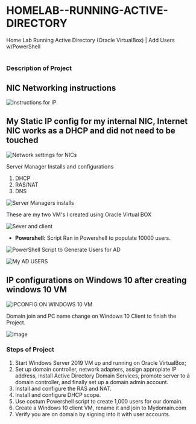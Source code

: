 # HOMELAB--RUNNING-ACTIVE-DIRECTORY
Home Lab Running Active Directory (Oracle VirtualBox) | Add Users w/PowerShell
<h1></h1>

 ### Description of Project

<h2>NIC Networking instructions</h2>

![Instructions for IP](https://github.com/Dmoore125/HOMELAB--RUNNING-ACTIVE-DIRECTORY-/assets/162640561/92b787cc-aadd-432f-9c9c-389f9f8e532a)






<h2> My Static IP config for my internal NIC, Internet NIC works as a DHCP and did not need to be touched</h2>

![Network settings for NICs](https://github.com/Dmoore125/HOMELAB--RUNNING-ACTIVE-DIRECTORY-/assets/162640561/b34287d7-4f70-43ef-bfbb-2447e4fb8515)



Server Manager Installs and configurations 
1. DHCP
2. RAS/NAT
3. DNS

![Server Managers installs](https://github.com/Dmoore125/HOMELAB--RUNNING-ACTIVE-DIRECTORY-/assets/162640561/e41e6691-7f5d-4944-b11a-67747d455b4f)



These are my two VM's I created using Oracle Virtual BOX

![Sever and client](https://github.com/Dmoore125/HOMELAB--RUNNING-ACTIVE-DIRECTORY-/assets/162640561/d0137388-a60a-4a22-99b2-955e6c61783f)



- <b>Powershell:</b> Script Ran in Powershell to populate 10000 users.

![PowerShell Script to Generate Users for AD](https://github.com/Dmoore125/HOMELAB--RUNNING-ACTIVE-DIRECTORY-/assets/162640561/1c8839a9-7035-4337-b92c-cc862c4a9045)

![My AD USERS](https://github.com/Dmoore125/HOMELAB--RUNNING-ACTIVE-DIRECTORY-/assets/162640561/b398728c-db7f-4419-bd35-6b656984184e)

  

<h2>IP configurations on Windows 10 after creating windows 10 VM</h2> 

![IPCONFIG ON WINDOWS 10 VM](https://github.com/Dmoore125/HOMELAB--RUNNING-ACTIVE-DIRECTORY-/assets/162640561/3b1f0289-74a2-4402-b904-83d007bb66b4)




Domain join and PC name change on Windows 10 Client to finish the Project.

![image](https://github.com/Dmoore125/HOMELAB--RUNNING-ACTIVE-DIRECTORY-/assets/162640561/dc98f61f-17cf-45ad-84fe-0f87e2ce337f)


</p>

 ### Steps of Project
1. Start Windows Server 2019 VM up and running on Oracle VirtualBox;
2. Set up domain controller, network adapters, assign appropiate IP address, install Active Directory Domain Services, promote server to a domain controller, and finally set up a domain admin account.
3. Install and configure the RAS and NAT.
4. Install and configure DHCP scope.
5. Use costum Powershell script to create 1,000 users for our domain.
6. Create a Windows 10 client VM, rename it and join to Mydomain.com
7. Verify you are on domain by signing into it with user accounts.




<!--
 ```diff
- text in red
+ text in green
! text in orange
# text in gray
@@ text in purple (and bold)@@
```
--!>
